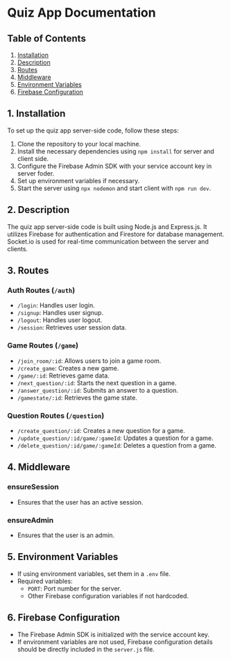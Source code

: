 # Quiz App Documentation

## Table of Contents

1. [Installation](#installation)
2. [Description](#description)
3. [Routes](#routes)
4. [Middleware](#middleware)
5. [Environment Variables](#environment-variables)
6. [Firebase Configuration](#firebase-configuration)

## 1. Installation <a name="installation"></a>

To set up the quiz app server-side code, follow these steps:

1. Clone the repository to your local machine.
2. Install the necessary dependencies using `npm install` for server and client side.
3. Configure the Firebase Admin SDK with your service account key in server foder.
4. Set up environment variables if necessary.
5. Start the server using `npx nodemon` and start client with `npm run dev`.

## 2. Description <a name="description"></a>

The quiz app server-side code is built using Node.js and Express.js. It utilizes Firebase for authentication and Firestore for database management. Socket.io is used for real-time communication between the server and clients.

## 3. Routes <a name="routes"></a>

### Auth Routes (`/auth`)

- `/login`: Handles user login.
- `/signup`: Handles user signup.
- `/logout`: Handles user logout.
- `/session`: Retrieves user session data.

### Game Routes (`/game`)

- `/join_room/:id`: Allows users to join a game room.
- `/create_game`: Creates a new game.
- `/game/:id`: Retrieves game data.
- `/next_question/:id`: Starts the next question in a game.
- `/answer_question/:id`: Submits an answer to a question.
- `/gamestate/:id`: Retrieves the game state.

### Question Routes (`/question`)

- `/create_question/:id`: Creates a new question for a game.
- `/update_question/:id/game/:gameId`: Updates a question for a game.
- `/delete_question/:id/game/:gameId`: Deletes a question from a game.

## 4. Middleware <a name="middleware"></a>

### ensureSession

- Ensures that the user has an active session.

### ensureAdmin

- Ensures that the user is an admin.

## 5. Environment Variables <a name="environment-variables"></a>

- If using environment variables, set them in a `.env` file.
- Required variables:
  - `PORT`: Port number for the server.
  - Other Firebase configuration variables if not hardcoded.

## 6. Firebase Configuration <a name="firebase-configuration"></a>

- The Firebase Admin SDK is initialized with the service account key.
- If environment variables are not used, Firebase configuration details should be directly included in the `server.js` file.
